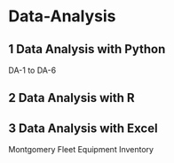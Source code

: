 # Data-Analysis

## 1 Data Analysis with Python

DA-1 to DA-6

## 2 Data Analysis with R



## 3 Data Analysis with Excel

Montgomery Fleet Equipment Inventory
